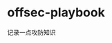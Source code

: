 






































































































































# offsec-playbook
记录一点攻防知识
